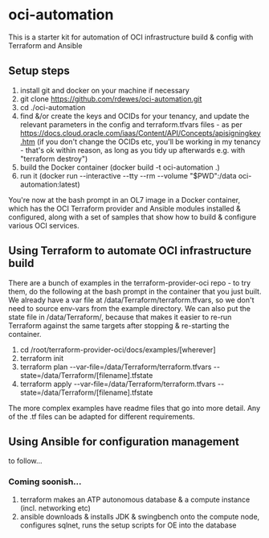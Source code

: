 # oci-automation
This is a starter kit for automation of OCI infrastructure build & config with Terraform and Ansible

## Setup steps
1. install git and docker on your machine if necessary
2. git clone https://github.com/rdewes/oci-automation.git
3. cd ./oci-automation
4. find &/or create the keys and OCIDs for your tenancy, and update the relevant parameters in the config and terraform.tfvars files - as per https://docs.cloud.oracle.com/iaas/Content/API/Concepts/apisigningkey.htm (if you don't change the OCIDs etc, you'll be working in my tenancy - that's ok within reason, as long as you tidy up afterwards e.g. with "terraform destroy")
5. build the Docker container (docker build -t oci-automation .)
6. run it (docker run --interactive --tty --rm --volume "$PWD":/data oci-automation:latest) 

You're now at the bash prompt in an OL7 image in a Docker container, which has the OCI Terraform provider and Ansible modules installed & configured, along with a set of samples that show how to build & configure various OCI services.

## Using Terraform to automate OCI infrastructure build
There are a bunch of examples in the terraform-provider-oci repo - to try them, do the following at the bash prompt in the container that you just built. We already have a var file at /data/Terraform/terraform.tfvars, so we don't need to source env-vars from the example directory. We can also put the state file in /data/Terraform/, because that makes it easier to re-run Terraform against the same targets after stopping & re-starting the container.

1. cd /root/terraform-provider-oci/docs/examples/[wherever]
2. terraform init
3. terraform plan --var-file=/data/Terraform/terraform.tfvars --state=/data/Terraform/[filename].tfstate
4. terraform apply --var-file=/data/Terraform/terraform.tfvars --state=/data/Terraform/[filename].tfstate
  
The more complex examples have readme files that go into more detail. Any of the .tf files can be adapted for different requirements.

## Using Ansible for configuration management
to follow...

### Coming soonish...
1. terraform makes an ATP autonomous database & a compute instance (incl. networking etc)
2. ansible downloads & installs JDK & swingbench onto the compute node, configures sqlnet, runs the setup scripts for OE into the database
